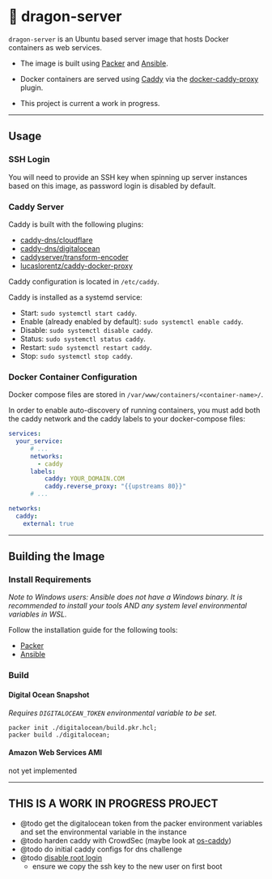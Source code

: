 # 🐲 dragon-server

`dragon-server` is an Ubuntu based server image that hosts Docker containers as
web services.

- The image is built using [Packer](https://www.packer.io/) and [Ansible](https://docs.ansible.com/).

- Docker containers are served using [Caddy](https://caddyserver.com/) via the
[docker-caddy-proxy](https://github.com/lucaslorentz/caddy-docker-proxy) plugin.
- This project is current a work in progress.

---

## Usage

### SSH Login
You will need to provide an SSH key when spinning up server
  instances based on this image, as password login is disabled by default.

### Caddy Server

Caddy is built with the following plugins:

- [caddy-dns/cloudflare](https://github.com/caddy-dns/cloudflare)
- [caddy-dns/digitalocean](https://github.com/caddy-dns/digitalocean)
- [caddyserver/transform-encoder](https://github.com/caddyserver/transform-encoder)
- [lucaslorentz/caddy-docker-proxy](https://github.com/lucaslorentz/caddy-docker-proxy/plugin/v2)

Caddy configuration is located in `/etc/caddy`.

Caddy is installed as a systemd service:

- Start: `sudo systemctl start caddy`.
- Enable (already enabled by default): `sudo systemctl enable caddy`.
- Disable: `sudo systemctl disable caddy`.
- Status: `sudo systemctl status caddy`.
- Restart: `sudo systemctl restart caddy`.
- Stop: `sudo systemctl stop caddy`.

### Docker Container Configuration

Docker compose files are stored in `/var/www/containers/<container-name>/`.

In order to enable auto-discovery of running containers, you must add both
the caddy network and the caddy labels to your docker-compose files:

```yaml
services:
  your_service:
      # ...
      networks:
        - caddy
      labels:
          caddy: YOUR_DOMAIN.COM
          caddy.reverse_proxy: "{{upstreams 80}}"
      # ...

networks:
  caddy:
    external: true
```

---

## Building the Image

### Install Requirements
*Note to Windows users: Ansible does not have a Windows binary. It is
recommended to install your tools AND any system level environmental variables
in WSL.*

Follow the installation guide for the following tools:

- [Packer](https://developer.hashicorp.com/packer/tutorials/docker-get-started/get-started-install-cli)
- [Ansible](https://docs.ansible.com/ansible/latest/installation_guide/intro_installation.html)

### Build

#### Digital Ocean Snapshot
*Requires `DIGITALOCEAN_TOKEN` environmental variable to be set.*

```shell
packer init ./digitalocean/build.pkr.hcl;
packer build ./digitalocean;
```

#### Amazon Web Services AMI

not yet implemented

---

## THIS IS A WORK IN PROGRESS PROJECT

- @todo get the digitalocean token from the packer environment variables and set the environmental variable in the instance
- @todo harden caddy with CrowdSec (maybe look at [os-caddy](https://docs.opnsense.org/manual/how-tos/caddy.html))
- @todo do initial caddy configs for dns challenge
- @todo [disable root login](https://www.digitalocean.com/community/tutorials/how-to-disable-root-login-on-ubuntu-20-04)
  - ensure we copy the ssh key to the new user on first boot
